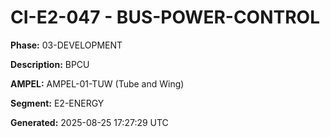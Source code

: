 # CI-E2-047 - BUS-POWER-CONTROL

**Phase:** 03-DEVELOPMENT

**Description:** BPCU

**AMPEL:** AMPEL-01-TUW (Tube and Wing)

**Segment:** E2-ENERGY

**Generated:** 2025-08-25 17:27:29 UTC
